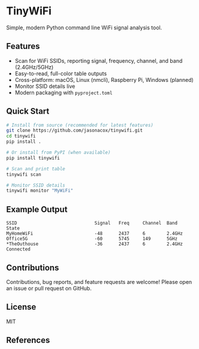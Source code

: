 # TinyWiFi

Simple, modern Python command line WiFi signal analysis tool.

## Features

- Scan for WiFi SSIDs, reporting signal, frequency, channel, and band (2.4GHz/5GHz)
- Easy-to-read, full-color table outputs
- Cross-platform: macOS, Linux (nmcli), Raspberry Pi, Windows (planned)
- Monitor SSID details live
- Modern packaging with `pyproject.toml`

## Quick Start

```bash
# Install from source (recommended for latest features)
git clone https://github.com/jasonacox/tinywifi.git
cd tinywifi
pip install .

# Or install from PyPI (when available)
pip install tinywifi

# Scan and print table
tinywifi scan

# Monitor SSID details
tinywifi monitor "MyWiFi"
```

## Example Output

```
SSID                             Signal   Freq     Channel  Band    State   
MyHomeWiFi                       -48      2437     6        2.4GHz         
Office5G                         -60      5745     149      5GHz           
*TheOuthouse                     -36      2437     6        2.4GHz  Connected
```

## Contributions

Contributions, bug reports, and feature requests are welcome! Please open an issue or pull request on GitHub.

## License

MIT

## References

